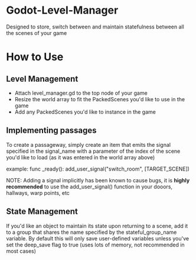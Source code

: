 # Godot-Level-Manager
Designed to store, switch between and maintain statefulness between all the scenes of your game

# How to Use

## Level Management
 * Attach level_manager.gd to the top node of your game
 * Resize the world array to fit the PackedScenes you'd like to use in the game
 * Add any PackedScenes you'd like to instance in the game

## Implementing passages
To create a passageway, simply create an item that emits the signal specified in the signal_name with a parameter of the index of the scene you'd like to load (as it was entered in the world array above)

example:
    func _ready():
	      add_user_signal("switch_room", [TARGET_SCENE])

NOTE: Adding a signal implicitly has been known to cause bugs, it is **highly recommended** to use the add_user_signal() function in your dooors, hallways, warp points, etc

## State Management
If you'd like an object to maintain its state upon returning to a scene, add it to a group that shares the name specified by the stateful_group_name variable. By default this will only save user-defined variables unless you've set the deep_save flag to true (uses lots of memory, not recommended in most cases)

